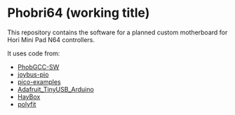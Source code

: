 # Phobri64 (working title)

This repository contains the software for a planned custom motherboard for Hori Mini Pad N64 controllers. 

It uses code from:

* [PhobGCC-SW](https://github.com/PhobGCC/PhobGCC-SW)
* [joybus-pio](https://github.com/JonnyHaystack/joybus-pio)
* [pico-examples](https://github.com/raspberrypi/pico-examples)
* [Adafruit_TinyUSB_Arduino](https://github.com/adafruit/Adafruit_TinyUSB_Arduino)
* [HayBox](https://github.com/JonnyHaystack/HayBox)
* [polyfit](https://github.com/henryfo/polyfit)